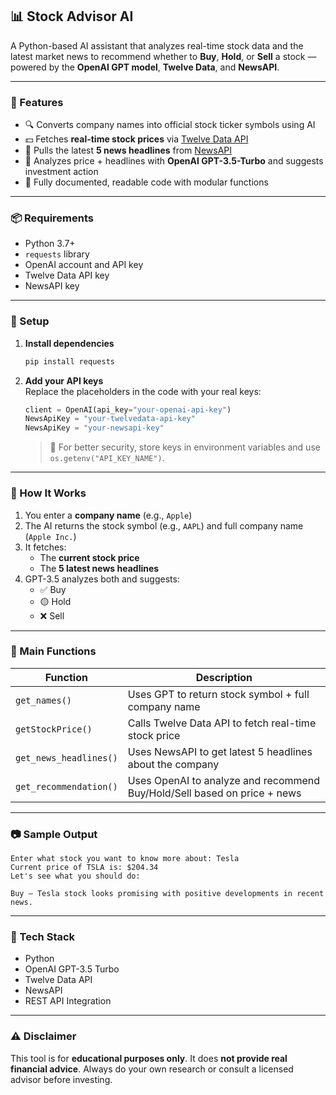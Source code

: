 ## 📊 Stock Advisor AI

A Python-based AI assistant that analyzes real-time stock data and the latest market news to recommend whether to **Buy**, **Hold**, or **Sell** a stock — powered by the **OpenAI GPT model**, **Twelve Data**, and **NewsAPI**.

---

### 🚀 Features

- 🔍 Converts company names into official stock ticker symbols using AI
- 💵 Fetches **real-time stock prices** via [Twelve Data API](https://twelvedata.com/)
- 📰 Pulls the latest **5 news headlines** from [NewsAPI](https://newsapi.org/)
- 🧠 Analyzes price + headlines with **OpenAI GPT-3.5-Turbo** and suggests investment action
- 🧼 Fully documented, readable code with modular functions

---

### 📦 Requirements

- Python 3.7+
- `requests` library
- OpenAI account and API key
- Twelve Data API key
- NewsAPI key

---

### 🔐 Setup

1. **Install dependencies**
   ```bash
   pip install requests
   ```

2. **Add your API keys**  
   Replace the placeholders in the code with your real keys:
   ```python
   client = OpenAI(api_key="your-openai-api-key")
   NewsApiKey = "your-twelvedata-api-key"
   NewsApiKey = "your-newsapi-key"
   ```

   > 🔐 For better security, store keys in environment variables and use `os.getenv("API_KEY_NAME")`.

---

### 🧪 How It Works

1. You enter a **company name** (e.g., `Apple`)
2. The AI returns the stock symbol (e.g., `AAPL`) and full company name (`Apple Inc.`)
3. It fetches:
   - The **current stock price**
   - The **5 latest news headlines**
4. GPT-3.5 analyzes both and suggests:
   - ✅ Buy
   - 🟡 Hold
   - ❌ Sell

---

### 🧱 Main Functions

| Function              | Description                                                                 |
|-----------------------|-----------------------------------------------------------------------------|
| `get_names()`         | Uses GPT to return stock symbol + full company name                        |
| `getStockPrice()`     | Calls Twelve Data API to fetch real-time stock price                        |
| `get_news_headlines()`| Uses NewsAPI to get latest 5 headlines about the company                    |
| `get_recommendation()`| Uses OpenAI to analyze and recommend Buy/Hold/Sell based on price + news   |

---

### 📷 Sample Output

```text
Enter what stock you want to know more about: Tesla
Current price of TSLA is: $204.34
Let's see what you should do:

Buy – Tesla stock looks promising with positive developments in recent news.
```

---

### 🤖 Tech Stack

- Python
- OpenAI GPT-3.5 Turbo
- Twelve Data API
- NewsAPI
- REST API Integration

---

### ⚠️ Disclaimer

This tool is for **educational purposes only**. It does **not provide real financial advice**. Always do your own research or consult a licensed advisor before investing.
